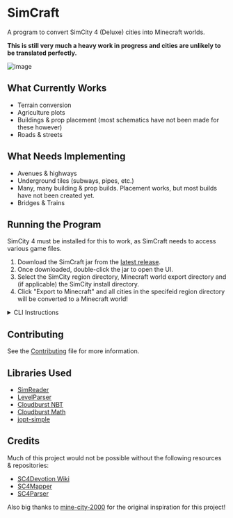 # SimCraft

A program to convert SimCity 4 (Deluxe) cities into Minecraft worlds.

**This is still very much a heavy work in progress and cities are unlikely to be translated perfectly.** 

![image](https://user-images.githubusercontent.com/29153871/210161518-753d89e8-3cef-415b-a840-0b00771f4d16.png)

## What Currently Works
- Terrain conversion
- Agriculture plots
- Buildings & prop placement (most schematics have not been made for these however)
- Roads & streets

## What Needs Implementing
- Avenues & highways
- Underground tiles (subways, pipes, etc.)
- Many, many building & prop builds. Placement works, but most builds have not been created yet.
- Bridges & Trains

## Running the Program
SimCity 4 must be installed for this to work, as SimCraft needs to access various game files.

1. Download the SimCraft jar from the [latest release](https://github.com/Redned235/SimCraft/releases).
2. Once downloaded, double-click the jar to open the UI.
3. Select the SimCity region directory, Minecraft world export directory and (if applicable) the SimCity install directory.
4. Click "Export to Minecraft" and all cities in the specifeid region directory will be converted to a Minecraft world!

<details>
<summary>CLI Instructions</summary>
<br>
The command line interface allows for additional debugging capabilities that are useful for development.

1. Download the jar from the [latest release](https://github.com/Redned235/SimCraft/releases).
2. Create a new directory and place the jar in it.
3. Open up your command line and insert the following code:
    ```shell
    java -jar SimCraft-cli.jar -c <city directory> -g <game directory> -o <output>
    ```
   **Note**: SimCraft will attempt to find the game directory automatically on Windows, so the `-g` option can be omitted.
4. Once everything has completed, place the output directory inside your Minecraft `saves` file, and teleport to the coordinates the city was pasted at (it will print this in the console).

</details>

## Contributing
See the [Contributing](https://github.com/Redned235/SimCraft/blob/master/CONTRIBUTING.md) file for more information.

## Libraries Used
- [SimReader](https://github.com/Redned235/SimReader)
- [LevelParser](https://github.com/Redned235/LevelParser)
- [Cloudburst NBT](https://github.com/CloudburstMC/NBT)
- [Cloudburst Math](https://github.com/CloudburstMC/math)
- [jopt-simple](https://github.com/jopt-simple/jopt-simple)

## Credits
Much of this project would not be possible without the following resources & repositories:
- [SC4Devotion Wiki](https://wiki.sc4devotion.com/)
- [SC4Mapper](https://github.com/wouanagaine/SC4Mapper-2013/)
- [SC4Parser](https://github.com/Killeroo/SC4Parser)

Also big thanks to [mine-city-2000](https://github.com/jgosar/mine-city-2000/) for the original inspiration for this project!
